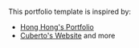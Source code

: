 This portfolio template is inspired by:
- [Hong Hong's Portfolio](https://honghong.me/)
- [Cuberto's Website](https://cuberto.com/)
and more
